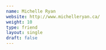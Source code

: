 ```yaml
---
name: Michelle Ryan
website: http://www.michelleryan.ca/
weight: 10
type: friend
layout: single
draft: false
---
```

